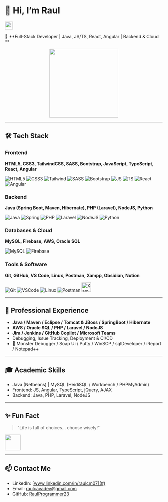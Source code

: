 # 👋 Hi, I’m Raul
<img src="https://media.giphy.com/media/hvRJCLFzcasrR4ia7z/giphy.gif" width="25px">

🎯 **Full-Stack Developer | Java, JS/TS, React, Angular | Backend & Cloud **  

<p align="center">
  <img src="https://media.giphy.com/media/MC6eSuC3yypCU/giphy.gif" width="220px"/>
</p>

---

## 🛠️ Tech Stack

### Frontend
**HTML5, CSS3, TailwindCSS, SASS, Bootstrap, JavaScript, TypeScript, React, Angular**  
<p align="left">
  <img alt="HTML5" src="https://img.shields.io/badge/HTML5-E34F26?style=flat&logo=html5&logoColor=white">
  <img alt="CSS3" src="https://img.shields.io/badge/CSS3-1572B6?style=flat&logo=css3&logoColor=white">
  <img alt="Tailwind" src="https://www.vectorlogo.zone/logos/tailwindcss/tailwindcss-ar21.svg">
  <img alt="SASS" src="https://www.vectorlogo.zone/logos/sass-lang/sass-lang-ar21.svg">
  <img alt="Bootstrap" src="https://img.shields.io/badge/Bootstrap-563D7C?style=flat&logo=bootstrap&logoColor=white">
  <img alt="JS" src="https://www.vectorlogo.zone/logos/javascript/javascript-icon.svg">
  <img alt="TS" src="https://www.vectorlogo.zone/logos/typescriptlang/typescriptlang-icon.svg">
  <img alt="React" src="https://www.vectorlogo.zone/logos/reactjs/reactjs-icon.svg">
  <img alt="Angular" src="https://www.vectorlogo.zone/logos/angular/angular-icon.svg">
</p>

### Backend
**Java (Spring Boot, Maven, Hibernate), PHP (Laravel), NodeJS, Python**  
<p align="left">
  <img alt="Java" src="https://www.vectorlogo.zone/logos/java/java-vertical.svg">
  <img alt="Spring" src="https://www.vectorlogo.zone/logos/springio/springio-ar21.svg">
  <img alt="PHP" src="https://www.vectorlogo.zone/logos/php/php-ar21.svg">
  <img alt="Laravel" src="https://www.vectorlogo.zone/logos/laravel/laravel-ar21.svg">
  <img alt="NodeJS" src="https://www.vectorlogo.zone/logos/nodejs/nodejs-ar21.svg">
  <img alt="Python" src="https://www.vectorlogo.zone/logos/python/python-horizontal.svg">
</p>

### Databases & Cloud
**MySQL, Firebase, AWS, Oracle SQL**  
<p align="left">
  <img alt="MySQL" src="https://img.shields.io/badge/MySQL-00758F?style=flat&logo=mysql&logoColor=white">
  <img alt="Firebase" src="https://img.shields.io/badge/Firebase-FFCA28?style=flat&logo=firebase&logoColor=black">
</p>

### Tools & Software
**Git, GitHub, VS Code, Linux, Postman, Xampp, Obsidian, Notion**  
<p align="left">
  <img alt="Git" src="https://img.shields.io/badge/Git-F05033?style=flat&logo=git&logoColor=white">
  <img alt="VSCode" src="https://img.shields.io/badge/VSCode-0078D7?style=flat&logo=visual-studio-code&logoColor=white">
  <img alt="Linux" src="https://img.shields.io/badge/Linux-FCC624?style=flat&logo=linux&logoColor=black">
  <img alt="Postman" src="https://img.shields.io/badge/Postman-FF6C37?style=flat&logo=postman&logoColor=white">
  <img alt="Xampp" src="https://upload.wikimedia.org/wikipedia/commons/0/03/Xampp_logo.svg" height="30px">
</p>

---

## 💼 Professional Experience
- **Java / Maven / Eclipse / Tomcat & JBoss / SpringBoot / Hibernate**
- **AWS / Oracle SQL / PHP / Laravel / NodeJS**
- **Jira / Jenkins / GitHub Copilot / Microsoft Teams**
- Debugging, Issue Tracking, Deployment & CI/CD
- 🔧 Monster Debugger / Soap Ui / Putty / WinSCP / sqlDeveloper / iReport / Notepad++

---

## 🎓 Academic Skills
- Java (Netbeans) | MySQL (HeidiSQL / Workbench / PHPMyAdmin)
- Frontend: JS, Angular, TypeScript, jQuery, AJAX
- Backend: Java, PHP, Laravel, NodeJS

---

## ✨ Fun Fact
> "Life is full of choices… choose wisely!"  
<img src="https://media.giphy.com/media/qjqUcgIyRjsl2/giphy.gif" width="50px">

---

## 📫 Contact Me
- LinkedIn: [www.linkedin.com/in/raulcm07](#)
- Email: [raulcavadev@gmail.com](#)
- GitHub: [RaulProgrammer23](https://github.com/RaulProgrammer23)

